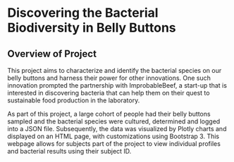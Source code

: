 # Discovering the Bacterial Biodiversity in Belly Buttons

## Overview of Project
This project aims to characterize and identify the bacterial species on our belly buttons and harness their power for other innovations. One such innovation prompted the partnership with ImprobableBeef, a start-up that is interested in discovering bacteria that can help them on their quest to sustainable food production in the laboratory. 

As part of this project, a large cohort of people had their belly buttons sampled and the bacterial species were cultured, determined and logged into a JSON file. Subsequently, the data was visualized by Plotly charts and displayed on an HTML page, with customizations using Bootstrap 3. This webpage allows for subjects part of the project to view individual profiles and bacterial results using their subject ID. 
